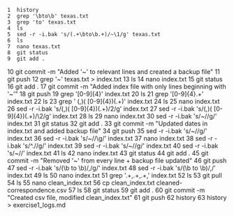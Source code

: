     1  history
    2  grep '\bto\b' texas.txt
    3  grep 'to' texas.txt
    4  ls
    5  sed -r -i.bak 's/(.+\bto\b.+)/~\1/g' texas.txt
    6  ls
    7  nano texas.txt
    8  git status
    9  git add .
   10  git commit -m "Added '~' to relevant lines and created a backup file"
   11  git push
   12  grep '~' texas.txt > index.txt
   13  ls
   14  nano index.txt
   15  git status
   16  git add .
   17  git commit -m "Added index file with only lines beginning with '~'"
   18  git push
   19  grep '[0-9]{4}' index.txt
   20  ls
   21  grep '[0-9]{4}.+' index.txt
   22  ls
   23  grep ' (,)( [0-9]{4})(.+)' index.txt
   24  ls
   25  nano index.txt
   26  sed -r -i.bak 's/(,)( [0-9]{4})(.+)/2\/g' index.txt
   27  sed -r -i.bak 's/(,)( [0-9]{4})(.+)/\2/g' index.txt
   28  ls
   29  nano index.txt
   30  sed -r -i.bak 's/~//g/' index.txt
   31  git status
   32  git add .
   33  git commit -m "Updated dates in index.txt and added backup file"
   34  git push
   35  sed -r -i.bak 's/~//g/' index.txt
   36  sed -r -i.bak 's/~//\g/' index.txt
   37  nano index.txt
   38  sed -r -i.bak 's/^.//g/' index.txt
   39  sed -r -i.bak 's/~//g/' index.txt
   40  sed -r -i.bak 's/~//' index.txt
   41  ls
   42  nano index.txt
   43  git status
   44  git add .
   45  git commit -m "Removed '~' from every line + backup file updated"
   46  git push
   47  sed -r -i.bak 's/(\b to \b)/,/g/' index.txt
   48  sed -r -i.bak 's/(\b to \b)/,/' index.txt
   49  ls
   50  nano index.txt
   51  grep '.+,.+,.+,' index.txt
   52  ls
   53  git pull
   54  ls
   55  nano clean_index.txt
   56  cp clean_index.txt cleaned-correspondence.csv
   57  ls
   58  git status
   59  git add .
   60  git commit -m "Created csv file, modified clean_index.txt"
   61  git push
   62  history
   63  history > exercise1_logs.md
